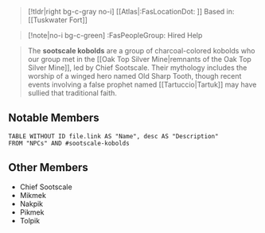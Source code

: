 >[!tldr|right bg-c-gray no-i] [[Atlas|:FasLocationDot: ]] Based in: [[Tuskwater Fort]]

>[!note|no-i bg-c-green] :FasPeopleGroup: Hired Help

>The **sootscale kobolds** are a group of charcoal-colored kobolds who our group met in the [[Oak Top Silver Mine|remnants of the Oak Top Silver Mine]], led by Chief Sootscale. Their mythology includes the worship of a winged hero named Old Sharp Tooth, though recent events involving a false prophet named [[Tartuccio|Tartuk]] may have sullied that traditional faith.

## Notable Members
```dataview
TABLE WITHOUT ID file.link AS "Name", desc AS "Description"
FROM "NPCs" AND #sootscale-kobolds
```

## Other Members
- Chief Sootscale
- Mikmek
- Nakpik
- Pikmek
- Tolpik
